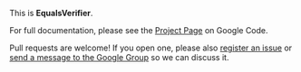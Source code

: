 This is **EqualsVerifier**.

For full documentation, please see the [Project Page](https://code.google.com/p/equalsverifier/) on Google Code.

Pull requests are welcome! If you open one, please also [register an issue](https://code.google.com/p/equalsverifier/issues/list) or [send a message to the Google Group](https://groups.google.com/forum/?fromgroups#!forum/equalsverifier) so we can discuss it.
 